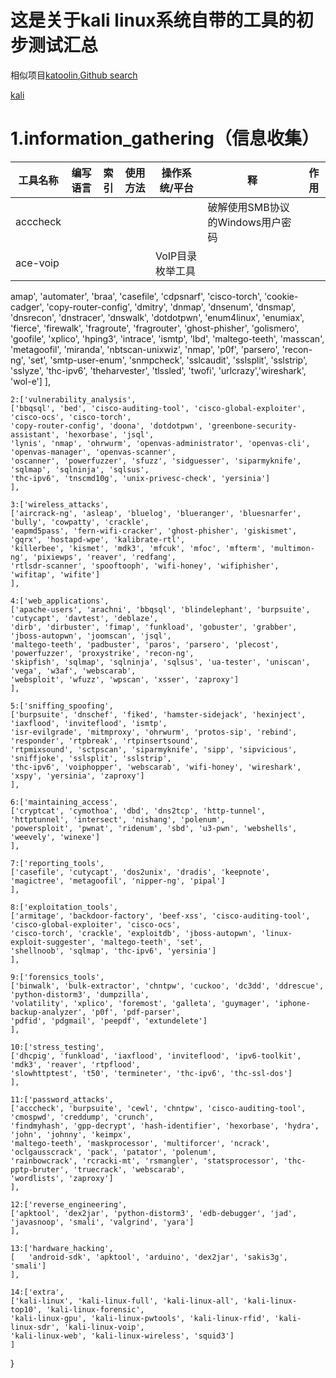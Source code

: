 # 这是关于kali linux系统自带的工具的初步测试汇总
相似项目[katoolin](https://github.com/LionSec/katoolin),[Github search](https://github.com/search?l=Python&q=kali+linux&type=Repositories&utf8=%E2%9C%93)

[kali](https://tools.kali.org/tools-listing)



# 1.information_gathering（信息收集）
|工具名称|编写语言|索引|使用方法|操作系统/平台|释| 作用|
|-------|-------|---|-------|------------|--|----|
|acccheck|||||破解使用SMB协议的Windows用户密码|
|ace-voip||||VoIP目录枚举工具|

amap', 'automater', 'braa', 'casefile', 'cdpsnarf', 'cisco-torch', 
	'cookie-cadger', 'copy-router-config', 'dmitry', 'dnmap', 'dnsenum', 'dnsmap', 'dnsrecon',
	'dnstracer', 'dnswalk', 'dotdotpwn', 'enum4linux', 'enumiax', 'fierce', 'firewalk', 'fragroute',
	'fragrouter', 'ghost-phisher', 'golismero', 'goofile', 'xplico', 'hping3', 'intrace', 'ismtp',
	'lbd', 'maltego-teeth', 'masscan', 'metagoofil', 'miranda', 'nbtscan-unixwiz', 'nmap', 'p0f',
	'parsero', 'recon-ng', 'set', 'smtp-user-enum', 'snmpcheck', 'sslcaudit', 'sslsplit', 'sslstrip',
	'sslyze', 'thc-ipv6', 'theharvester', 'tlssled', 'twofi', 'urlcrazy','wireshark', 'wol-e']
	],
	
	2:['vulnerability_analysis',
	['bbqsql', 'bed', 'cisco-auditing-tool', 'cisco-global-exploiter', 'cisco-ocs', 'cisco-torch',
	'copy-router-config', 'doona', 'dotdotpwn', 'greenbone-security-assistant', 'hexorbase', 'jsql',
	'lynis', 'nmap', 'ohrwurm', 'openvas-administrator', 'openvas-cli', 'openvas-manager', 'openvas-scanner',
	'oscanner', 'powerfuzzer', 'sfuzz', 'sidguesser', 'siparmyknife', 'sqlmap', 'sqlninja', 'sqlsus',
	'thc-ipv6', 'tnscmd10g', 'unix-privesc-check', 'yersinia']
	],

	3:['wireless_attacks',
	['aircrack-ng', 'asleap', 'bluelog', 'blueranger', 'bluesnarfer', 'bully', 'cowpatty', 'crackle', 
	'eapmd5pass', 'fern-wifi-cracker', 'ghost-phisher', 'giskismet', 'gqrx', 'hostapd-wpe', 'kalibrate-rtl',
	'killerbee', 'kismet', 'mdk3', 'mfcuk', 'mfoc', 'mfterm', 'multimon-ng', 'pixiewps', 'reaver', 'redfang',
	'rtlsdr-scanner', 'spooftooph', 'wifi-honey', 'wifiphisher', 'wifitap', 'wifite']
	],

	4:['web_applications',
	['apache-users', 'arachni', 'bbqsql', 'blindelephant', 'burpsuite', 'cutycapt', 'davtest', 'deblaze', 
	'dirb', 'dirbuster', 'fimap', 'funkload', 'gobuster', 'grabber', 'jboss-autopwn', 'joomscan', 'jsql',
	'maltego-teeth', 'padbuster', 'paros', 'parsero', 'plecost', 'powerfuzzer', 'proxystrike', 'recon-ng',
	'skipfish', 'sqlmap', 'sqlninja', 'sqlsus', 'ua-tester', 'uniscan', 'vega', 'w3af', 'webscarab',
	'websploit', 'wfuzz', 'wpscan', 'xsser', 'zaproxy']
	],

	5:['sniffing_spoofing',
	['burpsuite', 'dnschef', 'fiked', 'hamster-sidejack', 'hexinject', 'iaxflood', 'inviteflood', 'ismtp',
	'isr-evilgrade', 'mitmproxy', 'ohrwurm', 'protos-sip', 'rebind', 'responder', 'rtpbreak', 'rtpinsertsound',
	'rtpmixsound', 'sctpscan', 'siparmyknife', 'sipp', 'sipvicious', 'sniffjoke', 'sslsplit', 'sslstrip',
	'thc-ipv6', 'voiphopper', 'webscarab', 'wifi-honey', 'wireshark', 'xspy', 'yersinia', 'zaproxy']
	],

	6:['maintaining_access',
	['cryptcat', 'cymothoa', 'dbd', 'dns2tcp', 'http-tunnel', 'httptunnel', 'intersect', 'nishang', 'polenum',
	'powersploit', 'pwnat', 'ridenum', 'sbd', 'u3-pwn', 'webshells', 'weevely', 'winexe']
	],

	7:['reporting_tools',
	['casefile', 'cutycapt', 'dos2unix', 'dradis', 'keepnote', 'magictree', 'metagoofil', 'nipper-ng', 'pipal']
	],

	8:['exploitation_tools',
	['armitage', 'backdoor-factory', 'beef-xss', 'cisco-auditing-tool', 'cisco-global-exploiter', 'cisco-ocs', 
	'cisco-torch', 'crackle', 'exploitdb', 'jboss-autopwn', 'linux-exploit-suggester', 'maltego-teeth', 'set', 
	'shellnoob', 'sqlmap', 'thc-ipv6', 'yersinia']
	],

	9:['forensics_tools',
	['binwalk', 'bulk-extractor', 'chntpw', 'cuckoo', 'dc3dd', 'ddrescue', 'python-distorm3', 'dumpzilla', 
	'volatility', 'xplico', 'foremost', 'galleta', 'guymager', 'iphone-backup-analyzer', 'p0f', 'pdf-parser', 
	'pdfid', 'pdgmail', 'peepdf', 'extundelete']
	],

	10:['stress_testing',
	['dhcpig', 'funkload', 'iaxflood', 'inviteflood', 'ipv6-toolkit', 'mdk3', 'reaver', 'rtpflood', 
	'slowhttptest', 't50', 'termineter', 'thc-ipv6', 'thc-ssl-dos']
	],

	11:['password_attacks',
	['acccheck', 'burpsuite', 'cewl', 'chntpw', 'cisco-auditing-tool', 'cmospwd', 'creddump', 'crunch', 
	'findmyhash', 'gpp-decrypt', 'hash-identifier', 'hexorbase', 'hydra', 'john', 'johnny', 'keimpx', 
	'maltego-teeth', 'maskprocessor', 'multiforcer', 'ncrack', 'oclgausscrack', 'pack', 'patator', 'polenum', 
	'rainbowcrack', 'rcracki-mt', 'rsmangler', 'statsprocessor', 'thc-pptp-bruter', 'truecrack', 'webscarab', 
	'wordlists', 'zaproxy']
	],

	12:['reverse_engineering',
	['apktool', 'dex2jar', 'python-distorm3', 'edb-debugger', 'jad', 'javasnoop', 'smali', 'valgrind', 'yara']
	],

	13:['hardware_hacking',
	[	'android-sdk', 'apktool', 'arduino', 'dex2jar', 'sakis3g', 'smali']
	],

	14:['extra',
	['kali-linux', 'kali-linux-full', 'kali-linux-all', 'kali-linux-top10', 'kali-linux-forensic', 
	'kali-linux-gpu', 'kali-linux-pwtools', 'kali-linux-rfid', 'kali-linux-sdr', 'kali-linux-voip', 
	'kali-linux-web', 'kali-linux-wireless', 'squid3']
	]
}



